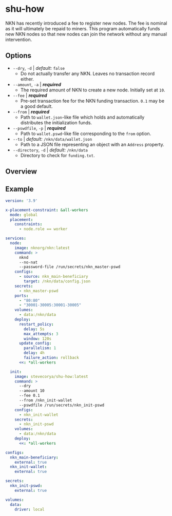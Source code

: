 # shu-how
NKN has recently introduced a fee to register new nodes. The fee is nominal as it will ultimately be repaid to miners. This program automatically funds new NKN nodes so that new nodes can join the network without any manual intervention.

## Options
- `--dry`, `-d` | *default:* `false`
  - Do not actually transfer any NKN. Leaves no transaction record either.
- `--amount`, `-a` | ***required***
  - The required amount of NKN to create a new node. Initially set at `10`.
- `--fee` | ***required***
  - Pre-set transaction fee for the NKN funding transaction. `0.1` may be a good default.
- `--from` | ***required***
  - Path to `wallet.json`-like file which holds and automatically distributes the initialization funds.
- `--pswdfile`, `-p` | ***required***
  - Path to `wallet.pswd`-like file corresponding to the `from` option.
- `--to` | *default:* `/nkn/data/wallet.json`
  - Path to a JSON file representing an object with an `Address` property.
- `--directory`, `-d` | *default:* `/nkn/data`
  - Directory to check for `funding.txt`.

## Overview

## Example
```yaml
version: '3.9'

x-placement-constraint: &all-workers
  mode: global
  placement:
    constraints:   
      - node.role == worker

services:
  node:
    image: nknorg/nkn:latest
    command: >
      nknd
      --no-nat
      --password-file /run/secrets/nkn_master-pswd
    configs:
      - source: nkn_main-beneficiary
        target: /nkn/data/config.json
    secrets:
      - nkn_master-pswd 
    ports:
      - "80:80"
      - "30001-30005:30001-30005"
    volumes:
      - data:/nkn/data
    deploy:
      restart_policy:
        delay: 5s
        max_attempts: 3
        window: 120s
      update_config:
        parallelism: 1
        delay: 4h
        failure_action: rollback
      <<: *all-workers

  init:
    image: stevecorya/shu-how:latest
    command: >
      --dry
      --amount 10
      --fee 0.1
      --from /nkn_init-wallet
      --pswdfile /run/secrets/nkn_init-pswd
    configs:
      - nkn_init-wallet
    secrets:
      - nkn_init-pswd
    volumes:
      - data:/nkn/data
    deploy:
      <<: *all-workers

configs:
  nkn_main-beneficiary:
    external: true
  nkn_init-wallet:
    external: true

secrets:
  nkn_init-pswd:
    external: true

volumes:
  data:
    driver: local
```
